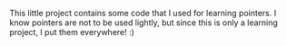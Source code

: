 This little project contains some code that I used for learning pointers.
I know pointers are not to be used lightly, but since this is only a learning
project, I put them everywhere! :)
